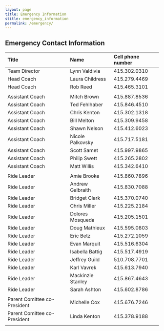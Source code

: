 ```yaml
---
layout: page
title: Emergency Information
stitle: emergency_information
permalink: /emergency/
---
```

## Emergency Contact Information

|Title|Name|Cell phone number|
|:----|:----|:----|
|Team Director |Lynn Valdivia| 	 	415.302.0310|
|Head Coach |Laura Childress| 	 	415.279.4469|
|Head Coach |Rob Reed| 		415.465.3101|
| | | |
|Assistant Coach |Mitch Brown| 	 	415.887.8536|
|Assistant Coach |Ted Fehlhaber| 	415.846.4510|
|Assistant Coach |Chris Kenton| 	 	415.302.1318|
|Assistant Coach |Bill Melton| 	 	415.309.9458|
|Assistant Coach |Shawn Nelson| 	415.412.6023|
|Assistant Coach |Nicole Palkovsky| 	415.717.5181|
|Assistant Coach |Scott Samet| 	 	415.997.9865|
|Assistant Coach |Philip Swett|   415.265.2802| 
|Assistant Coach |Matt Willis| 	 	415.342.6410|
| | | |
|Ride Leader |Amie Brooke|	415.860.7896|
|Ride Leader |Andrew Galbraith|	415.830.7088|
|Ride Leader |Bridget Clark|	415.370.0740|
|Ride Leader |Chris Miller|	415.225.2184|
|Ride Leader |Dolores Mosqueda|	415.205.1501|
|Ride Leader |Doug Mathieux|	415.595.0803|
|Ride Leader |Eric  Betz|	415.272.1059|
|Ride Leader |Evan Marquit|	415.516.6304|
|Ride Leader |Isabella Battig|	415.517.4919|
|Ride Leader |Jeffrey Guild|	510.708.7701|
|Ride Leader |Karl Vavrek|	415.613.7940|
|Ride Leader |Mackinzie Stanley|	415.867.4643|
|Ride Leader |Sarah Ashton|	415.602.8786|
| | | |
|Parent Comittee co-President|Michelle Cox| 	415.676.7246|
|Parent Comittee co-President|Linda Kenton| 	415.378.9188|
| | | |
